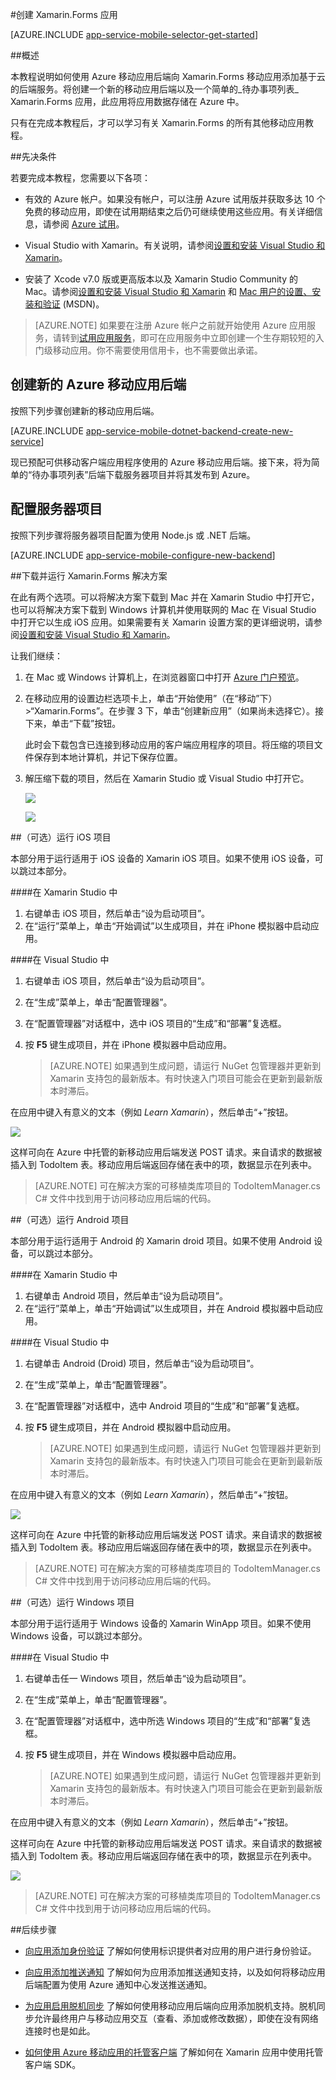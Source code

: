 <properties
	pageTitle="使用 Xamarin.Forms 移动应用入门"
	description="按照本教程进行操作，开始使用 Azure 移动应用进行 Xamarin.Forms 开发"
	services="app-service\mobile"
	documentationCenter="xamarin"
	authors="wesmc7777"
	manager="erikre"
	editor=""/>

<tags
	ms.service="app-service-mobile"
	ms.workload="mobile"
	ms.tgt_pltfrm="mobile-xamarin"
	ms.devlang="dotnet"
	ms.topic="hero-article"
	ms.date="08/11/2016"
	wacn.date="09/26/2016"
	ms.author="adrianha"/>

#创建 Xamarin.Forms 应用

[AZURE.INCLUDE [app-service-mobile-selector-get-started](../../includes/app-service-mobile-selector-get-started.md)]

##概述

本教程说明如何使用 Azure 移动应用后端向 Xamarin.Forms 移动应用添加基于云的后端服务。将创建一个新的移动应用后端以及一个简单的_待办事项列表_ Xamarin.Forms 应用，此应用将应用数据存储在 Azure 中。

只有在完成本教程后，才可以学习有关 Xamarin.Forms 的所有其他移动应用教程。

##先决条件

若要完成本教程，您需要以下各项：

* 有效的 Azure 帐户。如果没有帐户，可以注册 Azure 试用版并获取多达 10 个免费的移动应用，即使在试用期结束之后仍可继续使用这些应用。有关详细信息，请参阅 [Azure 试用](/pricing/1rmb-trial/)。

* Visual Studio with Xamarin。有关说明，请参阅[设置和安装 Visual Studio 和 Xamarin](https://msdn.microsoft.com/zh-cn/library/mt613162.aspx)。

* 安装了 Xcode v7.0 版或更高版本以及 Xamarin Studio Community 的 Mac。请参阅[设置和安装 Visual Studio 和 Xamarin](https://msdn.microsoft.com/zh-cn/library/mt613162.aspx) 和 [Mac 用户的设置、安装和验证](https://msdn.microsoft.com/zh-cn/library/mt488770.aspx) (MSDN)。
 
>[AZURE.NOTE] 如果要在注册 Azure 帐户之前就开始使用 Azure 应用服务，请转到[试用应用服务](https://tryappservice.azure.com/?appServiceName=mobile)，即可在应用服务中立即创建一个生存期较短的入门级移动应用。你不需要使用信用卡，也不需要做出承诺。

## 创建新的 Azure 移动应用后端

按照下列步骤创建新的移动应用后端。

[AZURE.INCLUDE [app-service-mobile-dotnet-backend-create-new-service](../../includes/app-service-mobile-dotnet-backend-create-new-service.md)]


现已预配可供移动客户端应用程序使用的 Azure 移动应用后端。接下来，将为简单的“待办事项列表”后端下载服务器项目并将其发布到 Azure。

## 配置服务器项目

按照下列步骤将服务器项目配置为使用 Node.js 或 .NET 后端。

[AZURE.INCLUDE [app-service-mobile-configure-new-backend](../../includes/app-service-mobile-configure-new-backend.md)]

##下载并运行 Xamarin.Forms 解决方案

在此有两个选项。可以将解决方案下载到 Mac 并在 Xamarin Studio 中打开它，也可以将解决方案下载到 Windows 计算机并使用联网的 Mac 在 Visual Studio 中打开它以生成 iOS 应用。如果需要有关 Xamarin 设置方案的更详细说明，请参阅[设置和安装 Visual Studio 和 Xamarin](https://msdn.microsoft.com/zh-cn/library/mt613162.aspx)。

让我们继续：

 1. 在 Mac 或 Windows 计算机上，在浏览器窗口中打开 [Azure 门户预览]。
 2. 在移动应用的设置边栏选项卡上，单击“开始使用”（在“移动”下）>“Xamarin.Forms”。在步骤 3 下，单击“创建新应用”（如果尚未选择它）。接下来，单击“下载”按钮。

    此时会下载包含已连接到移动应用的客户端应用程序的项目。将压缩的项目文件保存到本地计算机，并记下保存位置。

 3. 解压缩下载的项目，然后在 Xamarin Studio 或 Visual Studio 中打开它。

	![][9]

	![][8]


##（可选）运行 iOS 项目

本部分用于运行适用于 iOS 设备的 Xamarin iOS 项目。如果不使用 iOS 设备，可以跳过本部分。

####在 Xamarin Studio 中

1. 右键单击 iOS 项目，然后单击“设为启动项目”。
2. 在“运行”菜单上，单击“开始调试”以生成项目，并在 iPhone 模拟器中启动应用。

####在 Visual Studio 中
1. 右键单击 iOS 项目，然后单击“设为启动项目”。
2. 在“生成”菜单上，单击“配置管理器”。
3. 在“配置管理器”对话框中，选中 iOS 项目的“生成”和“部署”复选框。
4. 按 **F5** 键生成项目，并在 iPhone 模拟器中启动应用。

	>[AZURE.NOTE] 如果遇到生成问题，请运行 NuGet 包管理器并更新到 Xamarin 支持包的最新版本。有时快速入门项目可能会在更新到最新版本时滞后。

在应用中键入有意义的文本（例如 _Learn Xamarin_），然后单击“+”按钮。

![][10]

这样可向在 Azure 中托管的新移动应用后端发送 POST 请求。来自请求的数据被插入到 TodoItem 表。移动应用后端返回存储在表中的项，数据显示在列表中。

>[AZURE.NOTE]
可在解决方案的可移植类库项目的 TodoItemManager.cs C# 文件中找到用于访问移动应用后端的代码。

##（可选）运行 Android 项目

本部分用于运行适用于 Android 的 Xamarin droid 项目。如果不使用 Android 设备，可以跳过本部分。

####在 Xamarin Studio 中

1. 右键单击 Android 项目，然后单击“设为启动项目”。
2. 在“运行”菜单上，单击“开始调试”以生成项目，并在 Android 模拟器中启动应用。

####在 Visual Studio 中
1. 右键单击 Android (Droid) 项目，然后单击“设为启动项目”。
4. 在“生成”菜单上，单击“配置管理器”。
5. 在“配置管理器”对话框中，选中 Android 项目的“生成”和“部署”复选框。
6. 按 **F5** 键生成项目，并在 Android 模拟器中启动应用。

	>[AZURE.NOTE] 如果遇到生成问题，请运行 NuGet 包管理器并更新到 Xamarin 支持包的最新版本。有时快速入门项目可能会在更新到最新版本时滞后。


在应用中键入有意义的文本（例如 _Learn Xamarin_），然后单击“+”按钮。

![][11]

这样可向在 Azure 中托管的新移动应用后端发送 POST 请求。来自请求的数据被插入到 TodoItem 表。移动应用后端返回存储在表中的项，数据显示在列表中。

> [AZURE.NOTE]
可在解决方案的可移植类库项目的 TodoItemManager.cs C# 文件中找到用于访问移动应用后端的代码。


##（可选）运行 Windows 项目


本部分用于运行适用于 Windows 设备的 Xamarin WinApp 项目。如果不使用 Windows 设备，可以跳过本部分。


####在 Visual Studio 中
1. 右键单击任一 Windows 项目，然后单击“设为启动项目”。
4. 在“生成”菜单上，单击“配置管理器”。
5. 在“配置管理器”对话框中，选中所选 Windows 项目的“生成”和“部署”复选框。
6. 按 **F5** 键生成项目，并在 Windows 模拟器中启动应用。

	>[AZURE.NOTE] 如果遇到生成问题，请运行 NuGet 包管理器并更新到 Xamarin 支持包的最新版本。有时快速入门项目可能会在更新到最新版本时滞后。


在应用中键入有意义的文本（例如 _Learn Xamarin_），然后单击“+”按钮。

这样可向在 Azure 中托管的新移动应用后端发送 POST 请求。来自请求的数据被插入到 TodoItem 表。移动应用后端返回存储在表中的项，数据显示在列表中。

![][12]

> [AZURE.NOTE]
可在解决方案的可移植类库项目的 TodoItemManager.cs C# 文件中找到用于访问移动应用后端的代码。

##后续步骤

* [向应用添加身份验证](/documentation/articles/app-service-mobile-xamarin-forms-get-started-users/) 
了解如何使用标识提供者对应用的用户进行身份验证。

* [向应用添加推送通知](/documentation/articles/app-service-mobile-xamarin-forms-get-started-push/) 
了解如何为应用添加推送通知支持，以及如何将移动应用后端配置为使用 Azure 通知中心发送推送通知。

* [为应用启用脱机同步](/documentation/articles/app-service-mobile-xamarin-forms-get-started-offline-data/)
  了解如何使用移动应用后端向应用添加脱机支持。脱机同步允许最终用户与移动应用交互（查看、添加或修改数据），即使在没有网络连接时也是如此。

* [如何使用 Azure 移动应用的托管客户端](/documentation/articles/app-service-mobile-dotnet-how-to-use-client-library/)
了解如何在 Xamarin 应用中使用托管客户端 SDK。


<!-- Anchors. -->
[Getting started with mobile app backends]: #getting-started
[Create a new mobile app backend]: #create-new-service
[Next Steps]: #next-steps


<!-- Images. -->
[6]: ./media/app-service-mobile-xamarin-forms-get-started/xamarin-forms-quickstart.png
[8]: ./media/app-service-mobile-xamarin-forms-get-started/xamarin-forms-quickstart-vs.png
[9]: ./media/app-service-mobile-xamarin-forms-get-started/xamarin-forms-quickstart-xs.png
[10]: ./media/app-service-mobile-xamarin-forms-get-started/mobile-quickstart-startup-ios.png
[11]: ./media/app-service-mobile-xamarin-forms-get-started/mobile-quickstart-startup-android.png
[12]: ./media/app-service-mobile-xamarin-forms-get-started/mobile-quickstart-startup-windows.png


<!-- URLs. -->
[Visual Studio Professional 2013]: https://www.visualstudio.com/downloads/download-visual-studio-vs
[Mobile app SDK]: http://go.microsoft.com/fwlink/?LinkId=257545
[Azure 门户预览]: https://portal.azure.cn/

<!---HONumber=Mooncake_0919_2016-->